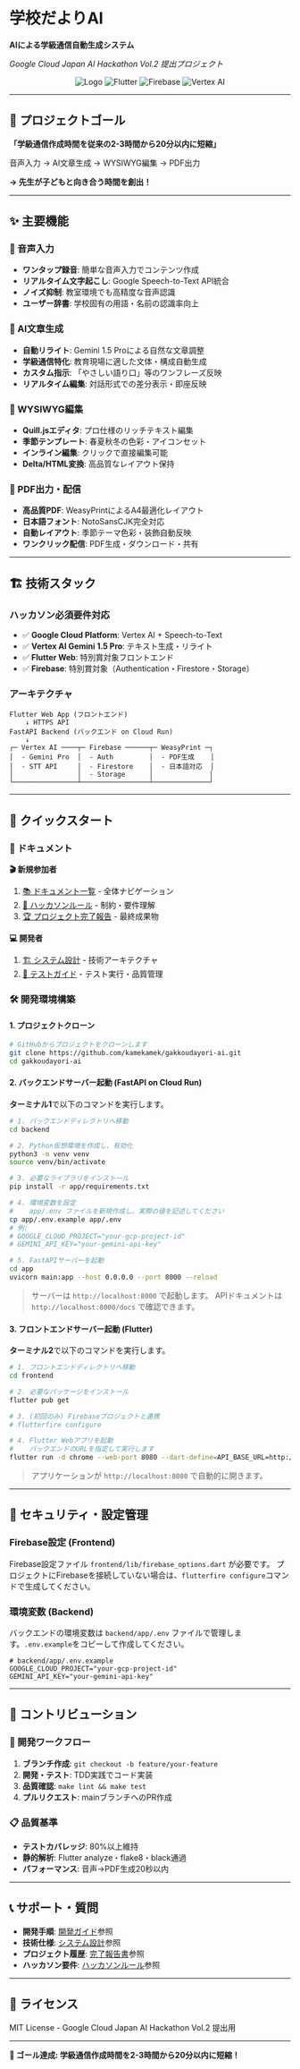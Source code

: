 # 学校だよりAI

**AIによる学級通信自動生成システム**

*Google Cloud Japan AI Hackathon Vol.2 提出プロジェクト*

<div align="center">

![Logo](https://img.shields.io/badge/Google%20Cloud-AI%20Hackathon%20Vol.2-4285F4?style=for-the-badge&logo=googlecloud&logoColor=white)
![Flutter](https://img.shields.io/badge/Flutter-02569B?style=for-the-badge&logo=flutter&logoColor=white)
![Firebase](https://img.shields.io/badge/Firebase-039BE5?style=for-the-badge&logo=Firebase&logoColor=white)
![Vertex AI](https://img.shields.io/badge/Vertex%20AI-4285F4?style=for-the-badge&logo=googlecloud&logoColor=white)

</div>

---

## 🎯 プロジェクトゴール

**「学級通信作成時間を従来の2-3時間から20分以内に短縮」**

音声入力 → AI文章生成 → WYSIWYG編集 → PDF出力

**→ 先生が子どもと向き合う時間を創出！**

---

## ✨ 主要機能

### 🎤 音声入力
- **ワンタップ録音**: 簡単な音声入力でコンテンツ作成
- **リアルタイム文字起こし**: Google Speech-to-Text API統合
- **ノイズ抑制**: 教室環境でも高精度な音声認識
- **ユーザー辞書**: 学校固有の用語・名前の認識率向上

### 🤖 AI文章生成
- **自動リライト**: Gemini 1.5 Proによる自然な文章調整
- **学級通信特化**: 教育現場に適した文体・構成自動生成
- **カスタム指示**: 「やさしい語り口」等のワンフレーズ反映
- **リアルタイム編集**: 対話形式での差分表示・即座反映

### 🎨 WYSIWYG編集
- **Quill.jsエディタ**: プロ仕様のリッチテキスト編集
- **季節テンプレート**: 春夏秋冬の色彩・アイコンセット
- **インライン編集**: クリックで直接編集可能
- **Delta/HTML変換**: 高品質なレイアウト保持

### 📄 PDF出力・配信
- **高品質PDF**: WeasyPrintによるA4最適化レイアウト
- **日本語フォント**: NotoSansCJK完全対応
- **自動レイアウト**: 季節テーマ色彩・装飾自動反映
- **ワンクリック配信**: PDF生成・ダウンロード・共有

---

## 🏗️ 技術スタック

### **ハッカソン必須要件対応**
- ✅ **Google Cloud Platform**: Vertex AI + Speech-to-Text
- ✅ **Vertex AI Gemini 1.5 Pro**: テキスト生成・リライト
- ✅ **Flutter Web**: 特別賞対象フロントエンド
- ✅ **Firebase**: 特別賞対象（Authentication・Firestore・Storage）

### **アーキテクチャ**
```
Flutter Web App (フロントエンド)
    ↓ HTTPS API
FastAPI Backend (バックエンド on Cloud Run)
    ↓ 
┌─ Vertex AI ────┬─ Firebase ──────┬─ WeasyPrint ─┐
│  - Gemini Pro  │  - Auth         │  - PDF生成    │
│  - STT API     │  - Firestore    │  - 日本語対応  │
│                │  - Storage      │              │
└────────────────┴─────────────────┴──────────────┘
```

---

## 🚀 クイックスタート

### 📖 ドキュメント

**🎬 新規参加者**
1. [📚 ドキュメント一覧](docs/README.md) - 全体ナビゲーション
2. [📏 ハッカソンルール](docs/HACKASON_RULES.md) - 制約・要件理解
3. [🏆 プロジェクト完了報告](docs/archive/PROJECT_COMPLETION_SUMMARY.md) - 最終成果物

**💻 開発者**
1. [🏗️ システム設計](docs/system_architecture.md) - 技術アーキテクチャ
2. [🧪 テストガイド](docs/testing_guide.md) - テスト実行・品質管理

### 🛠️ 開発環境構築

#### 1. プロジェクトクローン
```bash
# GitHubからプロジェクトをクローンします
git clone https://github.com/kamekamek/gakkoudayori-ai.git
cd gakkoudayori-ai
```

#### 2. バックエンドサーバー起動 (FastAPI on Cloud Run)

**ターミナル1**で以下のコマンドを実行します。

```bash
# 1. バックエンドディレクトリへ移動
cd backend

# 2. Python仮想環境を作成し、有効化
python3 -m venv venv
source venv/bin/activate

# 3. 必要なライブラリをインストール
pip install -r app/requirements.txt

# 4. 環境変数を設定
#    app/.env ファイルを新規作成し、実際の値を記述してください
cp app/.env.example app/.env
# 例:
# GOOGLE_CLOUD_PROJECT="your-gcp-project-id"
# GEMINI_API_KEY="your-gemini-api-key"

# 5. FastAPIサーバーを起動
cd app
uvicorn main:app --host 0.0.0.0 --port 8000 --reload
```
> サーバーは `http://localhost:8000` で起動します。
> APIドキュメントは `http://localhost:8000/docs` で確認できます。

#### 3. フロントエンドサーバー起動 (Flutter)

**ターミナル2**で以下のコマンドを実行します。

```bash
# 1. フロントエンドディレクトリへ移動
cd frontend

# 2. 必要なパッケージをインストール
flutter pub get

# 3. (初回のみ) Firebaseプロジェクトと連携
# flutterfire configure

# 4. Flutter Webアプリを起動
#    バックエンドのURLを指定して実行します
flutter run -d chrome --web-port 8080 --dart-define=API_BASE_URL=http://localhost:8000
```
> アプリケーションが `http://localhost:8080` で自動的に開きます。

---

## 🔐 セキュリティ・設定管理

### Firebase設定 (Frontend)

Firebase設定ファイル `frontend/lib/firebase_options.dart` が必要です。
プロジェクトにFirebaseを接続していない場合は、`flutterfire configure`コマンドで生成してください。

### 環境変数 (Backend)

バックエンドの環境変数は `backend/app/.env` ファイルで管理します。`.env.example`をコピーして作成してください。

```
# backend/app/.env.example
GOOGLE_CLOUD_PROJECT="your-gcp-project-id"
GEMINI_API_KEY="your-gemini-api-key"
```

---

## 🤝 コントリビューション

### 🔧 開発ワークフロー
1. **ブランチ作成**: `git checkout -b feature/your-feature`
2. **開発・テスト**: TDD実践でコード実装
3. **品質確認**: `make lint && make test`
4. **プルリクエスト**: mainブランチへのPR作成

### 📋 品質基準
- **テストカバレッジ**: 80%以上維持
- **静的解析**: Flutter analyze・flake8・black通過
- **パフォーマンス**: 音声→PDF生成20秒以内

---

## 📞 サポート・質問

- **開発手順**: [開発ガイド](docs/development_guide.md)参照
- **技術仕様**: [システム設計](docs/system_architecture.md)参照  
- **プロジェクト履歴**: [完了報告書](docs/archive/PROJECT_COMPLETION_SUMMARY.md)参照
- **ハッカソン要件**: [ハッカソンルール](docs/HACKASON_RULES.md)参照

---

## 📜 ライセンス

MIT License - Google Cloud Japan AI Hackathon Vol.2 提出用

---

**🎯 ゴール達成: 学級通信作成時間を2-3時間から20分以内に短縮！**
